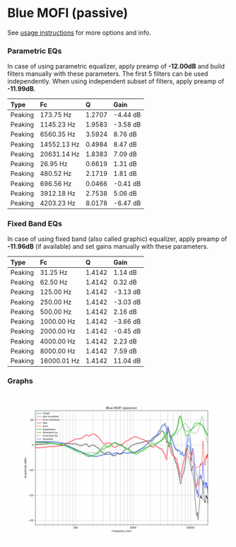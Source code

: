 # Blue MOFI (passive)
See [usage instructions](https://github.com/jaakkopasanen/AutoEq#usage) for more options and info.

### Parametric EQs
In case of using parametric equalizer, apply preamp of **-12.00dB** and build filters manually
with these parameters. The first 5 filters can be used independently.
When using independent subset of filters, apply preamp of **-11.99dB**.

| Type    | Fc          |      Q | Gain     |
|:--------|:------------|:-------|:---------|
| Peaking | 173.75 Hz   | 1.2707 | -4.44 dB |
| Peaking | 1145.23 Hz  | 1.9583 | -3.58 dB |
| Peaking | 6560.35 Hz  | 3.5924 | 8.76 dB  |
| Peaking | 14552.13 Hz | 0.4984 | 8.47 dB  |
| Peaking | 20631.14 Hz | 1.8383 | 7.09 dB  |
| Peaking | 26.95 Hz    | 0.6619 | 1.31 dB  |
| Peaking | 480.52 Hz   | 2.1719 | 1.81 dB  |
| Peaking | 696.56 Hz   | 0.0466 | -0.41 dB |
| Peaking | 3912.18 Hz  | 2.7538 | 5.06 dB  |
| Peaking | 4203.23 Hz  | 8.0178 | -6.47 dB |

### Fixed Band EQs
In case of using fixed band (also called graphic) equalizer, apply preamp of **-11.96dB**
(if available) and set gains manually with these parameters.

| Type    | Fc          |      Q | Gain     |
|:--------|:------------|:-------|:---------|
| Peaking | 31.25 Hz    | 1.4142 | 1.14 dB  |
| Peaking | 62.50 Hz    | 1.4142 | 0.32 dB  |
| Peaking | 125.00 Hz   | 1.4142 | -3.13 dB |
| Peaking | 250.00 Hz   | 1.4142 | -3.03 dB |
| Peaking | 500.00 Hz   | 1.4142 | 2.16 dB  |
| Peaking | 1000.00 Hz  | 1.4142 | -3.66 dB |
| Peaking | 2000.00 Hz  | 1.4142 | -0.45 dB |
| Peaking | 4000.00 Hz  | 1.4142 | 2.23 dB  |
| Peaking | 8000.00 Hz  | 1.4142 | 7.59 dB  |
| Peaking | 16000.01 Hz | 1.4142 | 11.04 dB |

### Graphs
![](./Blue%20MOFI%20(passive).png)